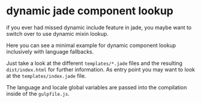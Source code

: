 # dynamic jade component lookup

if you ever had missed dynamic include feature in jade, you maybe want to switch over to use dynamic mixin lookup.

Here you can see a minimal example for dynamic component lookup inclusively with language fallbacks.

Just take a look at the different `templates/*.jade` files and the resulting `dist/index.html` for further information.
As entry point you may want to look at the `templates/index.jade` file.

The language and locale global variables are passed into the compilation inside of the `gulpfile.js`.
